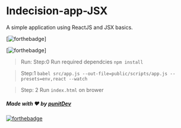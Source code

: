 # Indecision-app-JSX
A simple application using ReactJS and JSX basics.

[![forthebadge](https://forthebadge.com/images/badges/made-with-javascript.svg)]


[![forthebadge](https://forthebadge.com/images/badges/check-it-out.svg)]

>Run:
>Step:0
>Run required dependcies 
>``` npm install ```

>Step:1
>```babel src/app.js --out-file=public/scripts/app.js --presets=env,react --watch```

>Step: 2 
>Run `index.html` on brower

##### Made with ♥ by <a href="https://github.com/punitkmryh">punitDev</a>
[![forthebadge](https://forthebadge.com/images/badges/built-with-love.svg)](https://github.com/punitkmryh)


